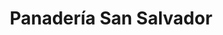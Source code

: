 ---
title: "Panadería San Salvador"
url: /quetzaltenango/panaderia-san-salvador-19-avenida-zona-3/
shop: panadería
---
